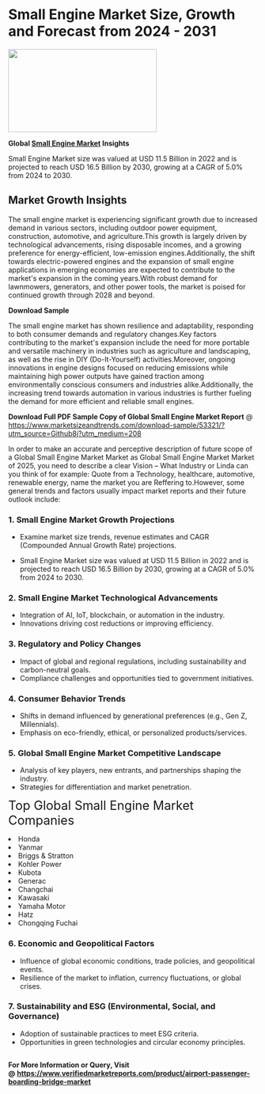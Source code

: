 <H1>Small Engine Market Size, Growth and Forecast from 2024 - 2031</H1><img class="aligncenter size-medium wp-image-584254" src="https://thirdeyenews.in/wp-content/uploads/2024/09/Global-Market-Research-300x168.jpeg" alt="" width="300" height="168" /><p><strong>Global&nbsp;<a href="https://www.marketsizeandtrends.com/download-sample/53321/?utm_source=Github8j?utm_medium=208">Small Engine Market</a> Insights</strong></p><p>Small Engine Market size was valued at USD 11.5 Billion in 2022 and is projected to reach USD 16.5 Billion by 2030, growing at a CAGR of 5.0% from 2024 to 2030.</p><p><h2>Market Growth Insights</h2> <p>The small engine market is experiencing significant growth due to increased demand in various sectors, including outdoor power equipment, construction, automotive, and agriculture.This growth is largely driven by technological advancements, rising disposable incomes, and a growing preference for energy-efficient, low-emission engines.Additionally, the shift towards electric-powered engines and the expansion of small engine applications in emerging economies are expected to contribute to the market's expansion in the coming years.With robust demand for lawnmowers, generators, and other power tools, the market is poised for continued growth through 2028 and beyond.</p> <p><strong>Download Sample</strong></p> <p>The small engine market has shown resilience and adaptability, responding to both consumer demands and regulatory changes.Key factors contributing to the market's expansion include the need for more portable and versatile machinery in industries such as agriculture and landscaping, as well as the rise in DIY (Do-It-Yourself) activities.Moreover, ongoing innovations in engine designs focused on reducing emissions while maintaining high power outputs have gained traction among environmentally conscious consumers and industries alike.Additionally, the increasing trend towards automation in various industries is further fueling the demand for more efficient and reliable small engines.</p> <p><span class=""><strong>Download Full PDF Sample Copy of Global Small Engine Market Report</strong> @ <a href="https://www.marketsizeandtrends.com/download-sample/53321/?utm_source=Github8j?utm_medium=208" target="_blank">https://www.marketsizeandtrends.com/download-sample/53321/?utm_source=Github8j?utm_medium=208</a></span></p><p>In order to make an accurate and perceptive description of future scope of a Global&nbsp;Small Engine Market Market as Global&nbsp;Small Engine Market Market of 2025, you need to describe a clear Vision &ndash; What Industry or Linda can you think of for example: Quote from a Technology, healthcare, automotive, renewable energy, name the market you are Reffering to.However, some general trends and factors usually impact market reports and their future outlook include:</p><h3>1.&nbsp;<strong>Small Engine Market Growth Projections</strong></h3><ul><li>Examine market size trends, revenue estimates and CAGR (Compounded Annual Growth Rate) projections.</li><li><p>Small Engine Market size was valued at USD 11.5 Billion in 2022 and is projected to reach USD 16.5 Billion by 2030, growing at a CAGR of 5.0% from 2024 to 2030.</p></li></ul><h3>2.&nbsp;<strong>Small Engine Market Technological Advancements</strong></h3><ul><li>Integration of AI, IoT, blockchain, or automation in the industry.</li><li>Innovations driving cost reductions or improving efficiency.</li></ul><h3>3.&nbsp;<strong>Regulatory and Policy Changes</strong></h3><ul><li>Impact of global and regional regulations, including sustainability and carbon-neutral goals.</li><li>Compliance challenges and opportunities tied to government initiatives.</li></ul><h3>4.&nbsp;<strong>Consumer Behavior Trends</strong></h3><ul><li>Shifts in demand influenced by generational preferences (e.g., Gen Z, Millennials).</li><li>Emphasis on eco-friendly, ethical, or personalized products/services.</li></ul><h3>5.&nbsp;<strong>Global Small Engine Market Competitive Landscape</strong></h3><ul><li>Analysis of key players, new entrants, and partnerships shaping the industry.</li><li>Strategies for differentiation and market penetration.</li></ul><p data-pm-slice="1 1 []"><span style="color: inherit; font-family: inherit; font-size: 25px;">Top Global Small Engine Market Companies</span></p><div class="" data-test-id=""><p><li>Honda</li><li> Yanmar</li><li> Briggs & Stratton</li><li> Kohler Power</li><li> Kubota</li><li> Generac</li><li> Changchai</li><li> Kawasaki</li><li> Yamaha Motor</li><li> Hatz</li><li> Chongqing Fuchai</li></p></div><h3>6.&nbsp;<strong>Economic and Geopolitical Factors</strong></h3><ul><li>Influence of global economic conditions, trade policies, and geopolitical events.</li><li>Resilience of the market to inflation, currency fluctuations, or global crises.</li></ul><h3>7.&nbsp;<strong>Sustainability and ESG (Environmental, Social, and Governance)</strong></h3><ul><li>Adoption of sustainable practices to meet ESG criteria.</li><li>Opportunities in green technologies and circular economy principles.</li></ul><h2><strong style="font-size: 14px;">For More Information or Query, Visit @&nbsp;</strong><a style="background-color: #ffffff; font-size: 14px;" href="https://www.marketsizeandtrends.com/report/small-engine-market/" target="_blank">https://www.verifiedmarketreports.com/product/airport-passenger-boarding-bridge-market</a></h2>